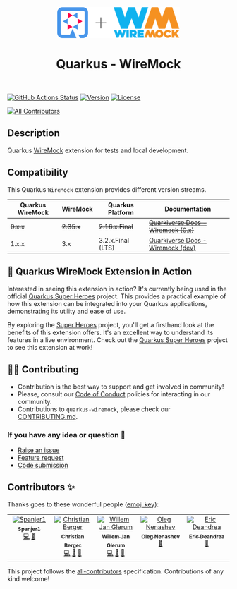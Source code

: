 <div align="center">
<img alt="Quarkus Logo" src="docs/modules/ROOT/assets/images/quarkus.svg" height="70" ><img src="docs/modules/ROOT/assets/images/plus-sign.svg" height="70" ><img src="docs/modules/ROOT/assets/images/wiremock.svg" height="70" >

# Quarkus - WireMock
</div>
<br>

[![GitHub Actions Status](https://img.shields.io/github/actions/workflow/status/quarkiverse/quarkus-wiremock/build.yml?branch=main&logo=GitHub&style=for-the-badge)](https://github.com/quarkiverse/quarkus-wiremock/actions/workflows/build.yml)
[![Version](https://img.shields.io/maven-central/v/io.quarkiverse.wiremock/quarkus-wiremock-parent?logo=apache-maven&style=for-the-badge)](https://search.maven.org/search?q=g:io.quarkiverse.wiremock%20AND%20a:quarkus-wiremock-parent)
[![License](https://img.shields.io/github/license/quarkusio/quarkus?style=for-the-badge&logo=apache)](https://www.apache.org/licenses/LICENSE-2.0)

<!-- ALL-CONTRIBUTORS-BADGE:START - Do not remove or modify this section -->
[![All Contributors](https://img.shields.io/badge/all_contributors-5-orange.svg?style=flat-square)](#contributors-)
<!-- ALL-CONTRIBUTORS-BADGE:END -->

## Description

Quarkus [WireMock](https://wiremock.org) extension for tests and local development.

## Compatibility

This Quarkus ``WireMock`` extension provides different version streams.

| Quarkus WireMock | WireMock | Quarkus Platform  | Documentation                                                                                                       |
|------------------|----------|-------------------|---------------------------------------------------------------------------------------------------------------------|
| ~~0.x.x~~            | ~~2.35.x~~   | ~~2.16.x.Final~~      | [~~Quarkiverse Docs - Wiremock (0.x)~~](https://quarkiverse.github.io/quarkiverse-docs/quarkus-wiremock/0.x/index.html) |
| 1.x.x            | 3.x      | 3.2.x.Final (LTS) | [Quarkiverse Docs - Wiremock (dev)](https://quarkiverse.github.io/quarkiverse-docs/quarkus-wiremock/dev/index.html) |

## 🚀 Quarkus WireMock Extension in Action

Interested in seeing this extension in action? It's currently being used in the official [Quarkus Super Heroes](https://github.com/quarkusio/quarkus-super-heroes) 
project. This provides a practical example of how this extension can be integrated into your Quarkus applications, 
demonstrating its utility and ease of use. 

By exploring the [Super Heroes](https://github.com/quarkusio/quarkus-super-heroes) 
project, you'll get a firsthand look at the benefits of this extension offers. It's an excellent way to understand its 
features in a live environment. Check out the [Quarkus Super Heroes](https://github.com/quarkusio/quarkus-super-heroes) 
project to see this extension at work!

## 🧑‍💻 Contributing

- Contribution is the best way to support and get involved in community!
- Please, consult our [Code of Conduct](./CODE_OF_CONDUCT.md) policies for interacting in our community.
- Contributions to `quarkus-wiremock`, please check our [CONTRIBUTING.md](./CONTRIBUTING.md).

### If you have any idea or question 🤷

- [Raise an issue](https://github.com/quarkiverse/quarkus-wiremock/issues)
- [Feature request](https://github.com/quarkiverse/quarkus-wiremock/issues)
- [Code submission](https://github.com/quarkiverse/quarkus-wiremock/pulls)

## Contributors ✨

Thanks goes to these wonderful people ([emoji key](https://allcontributors.org/docs/en/emoji-key)):

<!-- ALL-CONTRIBUTORS-LIST:START - Do not remove or modify this section -->
<!-- prettier-ignore-start -->
<!-- markdownlint-disable -->
<table>
  <tbody>
    <tr>
      <td align="center" valign="top" width="14.28%"><a href="https://github.com/Spanjer1"><img src="https://avatars.githubusercontent.com/u/40360503?v=4?s=100" width="100px;" alt="Spanjer1"/><br /><sub><b>Spanjer1</b></sub></a><br /><a href="https://github.com/quarkiverse/quarkus-wiremock/commits?author=Spanjer1" title="Code">💻</a> <a href="#maintenance-Spanjer1" title="Maintenance">🚧</a></td>
      <td align="center" valign="top" width="14.28%"><a href="https://techspace.de"><img src="https://avatars.githubusercontent.com/u/3606282?v=4?s=100" width="100px;" alt="Christian Berger"/><br /><sub><b>Christian Berger</b></sub></a><br /><a href="https://github.com/quarkiverse/quarkus-wiremock/commits?author=chberger" title="Code">💻</a> <a href="#maintenance-chberger" title="Maintenance">🚧</a> <a href="https://github.com/quarkiverse/quarkus-wiremock/commits?author=chberger" title="Documentation">📖</a></td>
      <td align="center" valign="top" width="14.28%"><a href="https://wjglerum.nl"><img src="https://avatars.githubusercontent.com/u/7404187?v=4?s=100" width="100px;" alt="Willem Jan Glerum"/><br /><sub><b>Willem Jan Glerum</b></sub></a><br /><a href="https://github.com/quarkiverse/quarkus-wiremock/commits?author=wjglerum" title="Code">💻</a> <a href="https://github.com/quarkiverse/quarkus-wiremock/pulls?q=is%3Apr+reviewed-by%3Awjglerum" title="Reviewed Pull Requests">👀</a> <a href="https://github.com/quarkiverse/quarkus-wiremock/commits?author=wjglerum" title="Documentation">📖</a></td>
      <td align="center" valign="top" width="14.28%"><a href="https://linktr.ee/onenashev"><img src="https://avatars.githubusercontent.com/u/3000480?v=4?s=100" width="100px;" alt="Oleg Nenashev"/><br /><sub><b>Oleg Nenashev</b></sub></a><br /><a href="https://github.com/quarkiverse/quarkus-wiremock/pulls?q=is%3Apr+reviewed-by%3Aoleg-nenashev" title="Reviewed Pull Requests">👀</a></td>
      <td align="center" valign="top" width="14.28%"><a href="https://developers.redhat.com/author/eric-deandrea"><img src="https://avatars.githubusercontent.com/u/363447?v=4?s=100" width="100px;" alt="Eric Deandrea"/><br /><sub><b>Eric Deandrea</b></sub></a><br /><a href="https://github.com/quarkiverse/quarkus-wiremock/issues?q=author%3Aedeandrea" title="Bug reports">🐛</a></td>
    </tr>
  </tbody>
</table>

<!-- markdownlint-restore -->
<!-- prettier-ignore-end -->

<!-- ALL-CONTRIBUTORS-LIST:END -->

This project follows the [all-contributors](https://github.com/all-contributors/all-contributors) specification.
Contributions of any kind welcome!
